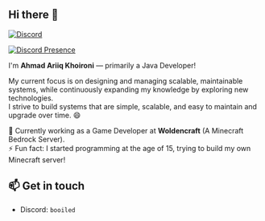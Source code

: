 ## Hi there 👋 

[![Discord](https://img.shields.io/badge/Discord-%237289DA.svg?logo=discord&logoColor=white)](https://discord.gg/https://discord.gg/jyw8U49KDA) 

[![Discord Presence](https://lanyard.cnrad.dev/api/1248674087300239370)](https://discord.com/users/1248674087300239370)


I'm **Ahmad Ariiq Khoironi** — primarily a Java Developer!

My current focus is on designing and managing scalable, maintainable systems, while continuously expanding my knowledge by exploring new technologies.  
I strive to build systems that are simple, scalable, and easy to maintain and upgrade over time. 😄

🔭 Currently working as a Game Developer at **Woldencraft** (A Minecraft Bedrock Server).  
⚡ Fun fact: I started programming at the age of 15, trying to build my own Minecraft server!

## 📫 Get in touch
- Discord: `booiled`

